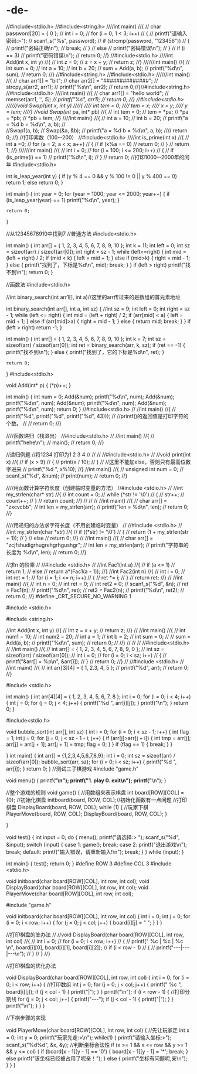 # -de-
//#include<stdio.h>
//#include<string.h>
////int main()
//{
//	char password[20] = { 0 };
//	int i = 0;
//	for (i = 0; 1 < 3; i++)
//	{
//		printf("请输入密码:>");
//		scanf_s("%s", password);
//		if (strcmp(password, "123456"))
//		{
//			printf("密码正确\n");
//			break;
//		}
//		else
//			printf("密码错误\n");
//	}
//	if (i == 3)
//		printf("密码错误\n");
//	return 0;
//}
//#include<stdio.h>
////int Add(int x, int y)
//{
//	int z = 0;
//	z = x + y;
//	return z;
//}
//////int main()
//{
//	int sum = 0;
//	int a = 10;
//	int b = 20;
//	sum = Add(a, b);
//	printf("%d\n", sum);
//	return 0;
//}
//#include<string.h>
//#include<stdio.h>
//////int main()
//{
//	char arr1[] = "bit";
//	char arr2[] = "##############";
//	strcpy_s(arr2, arr1);
//	printf("%s\n", arr2);
//	return 0;//}//#include<string.h>
//#include<stdio.h>
////int main()
//{
//	char arr1[] = "hello world";
//	memset(arr1, '*', 5);
//	printf("%s", arr1);
//	return 0;
//}
//#include<stdio.h>
//////void Swap1(int x, int y)
////{
////	int tem = 0;
////	tem = x;
////	x = y;
////	y = tem;
////}
//void Swap(int* pa, int* pb)
//{
//	int tem = 0;
//	tem = *pa;
//	*pa = *pb;
//	*pb = tem;
//}
////int main()
//{
//	int a = 10;
//	int b = 20;
//	printf("a = %d b = %d\n", a, b);
//	
//Swap1(a, b);
//	Swap(&a, &b);
//	printf("a = %d b = %d\n", a, b);
////	return 0;
//}
//打印素数（100--200）
//#include<stdio.h>
////int is_prime(int x)
//{
//	int a =0;
//	for (a = 2; a < x; a++)
//	{
//		if (x%a == 0)
//			return 0;
//	}
//	return 1;
//}
//////int main()
//{
//	int i = 0;
//	for (i = 100; i <= 200; i++)
//	{
//		if (is_prime(i) == 1)
//		printf("%d\n", i);
//	}
//	return 0;
//打印1000--2000年的闰年
#include<stdio.h>

int is_leap_year(int y)
{
	if (y % 4 == 0 && y % 100 != 0 || y % 400 == 0)
		return 1;
	else
		return 0;
}

int main()
{
	int year = 0;
	for (year = 1000; year <= 2000; year++)
	{
		if (is_leap_year(year) == 1)
			printf("%d\n", year);
	}

	return 0;
}

//从12345678910中找到7
//普通方法
#include<stdio.h>

int main()
{
	int arr[] = { 1, 2, 3, 4, 5, 6, 7, 8, 9, 10 };
	int k = 11;
	int left = 0;
	int sz = sizeof(arr) / sizeof(arr[0]);
	int right = sz - 1;
	while (left<=right)
	{
		int mid = (left + right) / 2;
		if (mid < k)
		{
			left = mid + 1;
		}
		else if (mid>k)
		{
			right = mid - 1;
		}
		else
		{
			printf("找到了，下标是%d\n", mid);
			break;
		}
	}
	if (left > right)
		printf("找不到\n");
	return 0;
}



//函数法
#include<stdio.h>

//int binary_search(int arr1[], int a)//这里的arr传过来的是数组的首元素地址

int binary_search(int arr[], int a, int sz)
{
	//int sz = 9;
	int left = 0;
	int right = sz - 1;
	while (left <= right)
	{
		int mid = (left + right) / 2;
		if (arr[mid] < a)
		{
			left = mid + 1;
		}
		else if (arr[mid]>a)
		{
			right = mid - 1;
		}
		else
		{
			return mid;
			break;
		}
	}
	if (left > right)
		return -1;
}

int main()
{
	int arr[] = { 1, 2, 3, 4, 5, 6, 7, 8, 9, 10 };
	int k = 7;
	int sz = sizeof(arr) / sizeof(arr[0]);
	int ret = binary_search(arr, k, sz);
	if (ret == -1)
	{
		printf("找不到\n");
	}
	else
	{
		printf("找到了，它的下标是%d\n", ret);
	}

	return 0;
}
#include<stdio.h>

void Add(int* p)
{
	(*p)++;
}

int main()
{
	int num = 0;
	Add(&num);
	printf("%d\n", num);
	Add(&num);
	printf("%d\n", num);
	Add(&num);
	printf("%d\n", num);
	Add(&num);
	printf("%d\n", num);
	return 0;
}
//#include<stdio.h>
//
//int main()
//{
//	printf("%d", printf("%d", printf("%d", 43)));
//	//printf()的返回值是打印字符的个数。
//
//	return 0;
//}

////函数递归（栈溢出）
//#include<stdio.h>
//
//int main()
//{
//	printf("hehe\n");
//		main();
//	return 0;
//}

//递归例题
//将1234 打印为1 2 3 4
//
//
//
//#include<stdio.h>
//
//void print(int x)
//{
//	if (x > 9)
//	{
//		print(x / 10);
//	}
//	//这里不能加else，否则只有最高位数字进来
//		printf("%d ", x%10);
//}
//int main()
//{
//	unsigned int num = 0;
//	scanf_s("%d", &num);
//	print(num);
//	return 0;
//}


////用函数计算字符长度（创建临时变量的方法）
//#include <stdio.h>
//
//int my_strlen(char* str)
//{
//	int count = 0;
//	while (*str != '\0')
//	{
//		str++;
//		count++;
//	}
//	return count;
//}
//
//
//
//int main()
//{
//	char arr[] = "zxcvcbb";
//	int len = my_strlen(arr);
//		printf("len = %d\n", len);
//	return 0;
//}


////用递归的办法求字符长度（不用创建临时变量）
//
//#include <stdio.h>
//
//int my_strlen(char *str)
//{
//	if ((*str) != '\0')
//	{
//		return (1 + my_strlen(str + 1));
//	}
//	else
//		return 0;
//}
//
//int main()
//{
//	char arr[] = "zcjfshudigrhugrehgrhgushgr";
//	int len = my_strlen(arr);
//	printf("字符串的长度为 %d\n", len);
//	return 0;
//}

//求n 的阶乘
//
//#include <stdio.h>
//
//int Fac1(int a)
//{
//	if (a <= 1)
//		return 1;
//	else
//		return a*(Fac1(a - 1));
//}
//int Fac2(int n)
//{
//	int i = 0;
//	int ret = 1;
//	for (i = 1; i <= n; i++)
//	{
//		ret *= i;
//	}
//	return ret;
//}
//
//int main()
//{
//	int n = 0;
//	int ret = 0;
//	int ret2 = 0;
//	scanf_s("%d", &n);
//	ret = Fac1(n);
//	printf("%d\n", ret);
//	ret2 = Fac2(n);
//	printf("%d\n", ret2);
//	return 0;
//}
#define _CRT_SECURE_NO_WARNING 1

#include <stdio.h>

#include <string.h>

//int Add(int x, int y)
//{
//	int z = x + y;
//	return z;
//}
//
//int main()
//{
//	int num1 = 10;
//	int num2 = 20;
//	int a = 1;
//	int b = 2;
//	int sum = 0;
//
//	sum = Add(a, b);
//	printf("%d\n", sum);
//	return 0;
//
//}
//
//
//
//#include<stdio.h>
//
//int main()
//{
//	int arr[] = { 1, 2, 3, 4, 5, 6, 7, 8, 9, 0 };
//	int sz = sizeof(arr) / sizeof(arr[0]);
//	int i = 0;
//	for (i = 0; i < sz; i++)
//	{
//		printf("&arr[] = %p\n", &arr[i]);
//	}
//	return 0;
//}
//
//#include <stdio.h>
//
//int main()
//{
//	int arr[3][4] = { 1, 2.3, 4, 5 };
//	printf("%d", arr);
//	return 0;
//}


#include <stdio.h>

int main()
{
	int arr[4][4] = { 1, 2, 3, 4, 5, 6, 7, 8 };
	int i = 0;
	for (i = 0; i < 4; i++)
	{
		int j = 0;
		for (j = 0; j < 4; j++)
		{
			printf("%d ", arr[i][j]);
		}
		printf("\n");
	}
	return 0;
}

#include<stdio.h>

void bubble_sort(int arr[], int sz)
{
	int i = 0;
	for (i = 0; i < sz - 1; i++)
	{
		int flag = 1;
		int j = 0;
		for (j = 0; j < sz - 1 - i; j++)
		{
			if (arr[j]>arr[j + i])
			{
				int tmp = arr[j];
				arr[j] = arr[j + 1];
				arr[j + 1] = tmp;
				flag = 0;
			}
		}
		if (flag == 1)
		{
			break;
		}
	}

}
int main()
{
	int arr[] = {1,2,3,4,5,6,7,8,9};
	int i = 0;
	int sz = sizeof(arr) / sizeof(arr[0]);
	bubble_sort(arr, sz);
	for (i = 0; i < sz; i++)
	{
		printf("%d ", arr[i]);
	}
	return 0;
}
//测试三子棋游戏
#include "game.h"

void menu()
{
	printf("**************************\n");
	printf("****1. play    0. exit****\n");
	printf("**************************\n");
}

//整个游戏的规则
void game()
{
	//用数组来表示棋盘
	int board[ROW][COL] = {0};
	//初始化棋盘
	initboard(board, ROW, COL);//初始化函数有一点问题
	//打印棋盘
	DisplayBoard(board, ROW, COL);
	while (1)
	{
		//玩家下棋
		PlayerMove(board, ROW, COL);
		DisplayBoard(board, ROW, COL);
	}


}

void test()
{
	int input = 0;
	do
	{
		menu();
		printf("请选择:> ");
		scanf_s("%d", &input);
		switch (input)
		{
		case 1:
			game();
			break;
		case 2:
			printf("退出游戏\n");
			break;
		default:
			printf("输入错误，请重新输入!\n");
			break;
		}
	} 	while (input);
}

int main()
{
	test();
	return 0;
}
#define ROW 3
#define COL 3
#include <stdio.h>

void initboard(char board[ROW][COL], int row, int col);
void DisplayBoard(char board[ROW][COL], int row, int col);
void PlayerMove(char board[ROW][COL], int row, int col);

#include "game.h"

void initboard(char board[ROW][COL], int row, int col)
{
	int i = 0;
	int j = 0;
	for (i = 0; i < row; i++)
	{
		for (j = 0; j < col; j++)
		{
			board[i][j] = "   ";
		}
	}
}

//打印棋盘的笨办法
//
//void DisplayBoard(char board[ROW][COL], int row, int col)
//{
//	int i = 0;
//	for (i = 0; i < row; i++)
//	{
//		printf(" %c | %c | %c \n", board[i][0], board[i][1], board[i][2]);
//		if (i < row - 1)
//		{
//			printf("---|---|---\n");
//		}
//	}
//}

//打印棋盘的优化办法

void DisplayBoard(char board[ROW][COL], int row, int col)
{
	int i = 0;
	for (i = 0; i < row; i++)
	{
		//打印数组
		int j = 0;
		for (j = 0; j < col; j++)
		{
			printf(" %c ", board[i][j]);
			if (j < col - 1)
			{
				printf("|");
			}
		}
		printf("\n");
		if (i < row - 1)
		{
			//打印分割线
			for (j = 0; j < col; j++)
			{
				printf("---");
				if (j < col - 1)
				{
					printf("|");
				}
			}
			printf("\n");
		}
	}
}

//下棋步骤的实现

void PlayerMove(char board[ROW][COL], int row, int col)
{
	//先让玩家走
	int x = 0;
	int y = 0;
	printf("玩家先走:>\n");
	while(1)
	{
		printf("请输入坐标:>");
		scanf_s("%d%d", &x, &y);
		//判断坐标合法性
		if (x >= 1 && x <= row  && y >= 1 && y <= col)
		{
			if (board[x - 1][y - 1] == '0')
			{
				board[x - 1][y - 1] = '*';
				break;
			}
			else
				printf("该坐标已经被占用了呢亲！");
		}
		else
		{
			printf("坐标有问题呢,亲\n");
		}
	}
}
